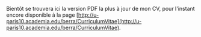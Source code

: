 Bientôt se trouvera ici la version PDF la plus à jour de mon CV, pour l'instant encore disponible à la page [http://u-paris10.academia.edu/berra/CurriculumVitae](http://u-paris10.academia.edu/berra/CurriculumVitae).
